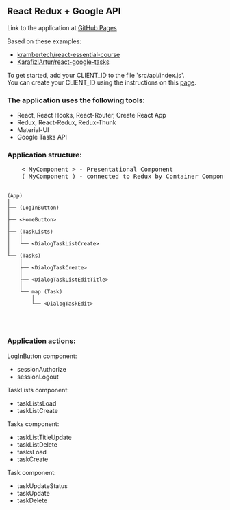<h2>React Redux + Google API</h2>
<p>
  Link to the application at <a href='https://romankamlykov.github.io/react_redux_google_tasks_api_app/' target='_blank'>GitHub Pages</a>
</p>
<p>
  Based on these examples:
  <ul>
    <li>
      <a href="https://github.com/krambertech/react-essential-course/tree/master/06-real-world" target="_blank">krambertech/react-essential-course</a>
    </li>
    <li>
      <a href="https://github.com/KarafiziArtur/react-google-tasks" target="_blank">KarafiziArtur/react-google-tasks</a>
    </li>
  </ul>
</p>
<p>
  To get started, add your CLIENT_ID to the file 'src/api/index.js'. <br />
  You can create your CLIENT_ID using the instructions on this <a href="https://developers.google.com/tasks/quickstart/js">page</a>.
</p>
<p>
  <h3>The application uses the following tools:</h3>
  <ul>
    <li>
      React, React Hooks, React-Router, Create React App
    </li>
    <li>
      Redux, React-Redux, Redux-Thunk
    </li>
    <li>
      Material-UI
    </li>
    <li>
      Google Tasks API
    </li>
  </ul>
</p>
<p>
  <h3>Application structure:</h3>
  <pre>
    < MyComponent > - Presentational Component
    ( MyComponent ) - connected to Redux by Container Component

    (App)
    │
    ├── (LogInButton)
    │
    ├── <HomeButton>
    │
    ├── (TaskLists)
    │   │
    │   └── <DialogTaskListCreate>
    │
    └── (Tasks)
        │
        ├── <DialogTaskCreate>
        │
        ├── <DialogTaskListEditTitle>
        │
        └── map (Task)
            │
            └── <DialogTaskEdit>
  </pre>
</p>
<p>
  <h3>Application actions:</h3>

  LogInButton component:
  <ul>
    <li>sessionAuthorize</li>
    <li>sessionLogout</li>
  </ul>

  TaskLists component:
  <ul>
    <li>taskListsLoad</li>
    <li>taskListCreate</li>
  </ul>

  Tasks component:
  <ul>
    <li>taskListTitleUpdate</li>
    <li>taskListDelete</li>
    <li>tasksLoad</li>
    <li>taskCreate</li>
  </ul>

  Task component:
  <ul>
    <li>taskUpdateStatus</li>
    <li>taskUpdate</li>
    <li>taskDelete</li>
  </ul>
</p>